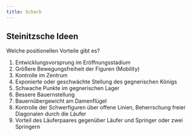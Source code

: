 ```yaml
---
title: Schach
---
```


## Steinitzsche Ideen

Welche positionellen Vorteile gibt es?

1. Entwicklungsvorsprung im Eröffnungsstadium
2. Größere Bewegungsfreiheit der Figuren (Mobility)
3. Kontrolle im Zentrum
4. Exponierte oder geschwächte Stellung des gegnerischen Königs
5. Schwache Punkte im gegnerischen Lager
6. Bessere Bauernstellung
7. Bauernübergewicht am Damenflügel
8. Kontrolle der Schwerfiguren über offene Linien, Beherrschung freier Diagonalen durch die Läufer
9. Vorteil des Läuferpaares gegenüber Läufer und Springer oder zwei Springern
